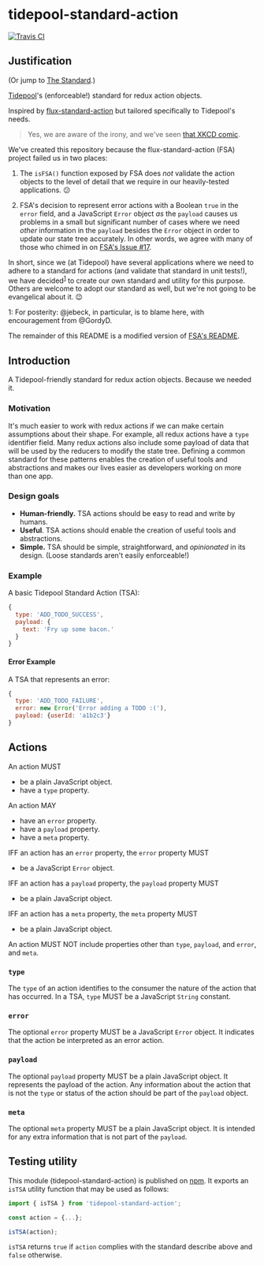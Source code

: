 # tidepool-standard-action

[![Travis CI](https://api.travis-ci.org/tidepool-org/tidepool-standard-action.svg?style=svg)](https://travis-ci.org/tidepool-org/tidepool-standard-action)

## Justification

(Or jump to [The Standard](#introduction).)

[Tidepool](https://github.com/tidepool-org/ 'Tidepool on GitHub')'s (enforceable!) standard for redux action objects.

Inspired by [flux-standard-action](https://github.com/acdlite/flux-standard-action 'GitHub: flux-standard-action') but tailored specifically to Tidepool's needs.

> Yes, we are aware of the irony, and we've seen [that XKCD comic](https://xkcd.com/927/ 'xkcd: Standards').

We've created this repository because the flux-standard-action (FSA) project failed us in two places:

1. The `isFSA()` function exposed by FSA does *not* validate the action objects to the level of detail that we require in our heavily-tested applications. 😕

1. FSA's decision to represent error actions with a Boolean `true` in the `error` field, and a JavaScript `Error` object *as* the `payload` causes us problems in a small but significant number of cases where we need *other* information in the `payload` besides the `Error` object in order to update our state tree accurately. In other words, we agree with many of those who chimed in on [FSA's Issue #17](https://github.com/acdlite/flux-standard-action/issues/17 'GitHub: flux-standard-action Issue #17').

In short, since we (at Tidepool) have several applications where we need to adhere to a standard for actions (and validate that standard in unit tests!), we have decided<sup>[1](#footnote)</sup> to create our own standard and utility for this purpose. Others are welcome to adopt our standard as well, but we're not going to be evangelical about it. 😉

<a name="footnote">1</a>: For posterity: @jebeck, in particular, is to blame here, with encouragement from @GordyD.

The remainder of this README is a modified version of [FSA's README](https://github.com/acdlite/flux-standard-action/blob/master/README.md 'GitHub: flux-standard-action README').

## Introduction

A Tidepool-friendly standard for redux action objects. Because we needed it.

### Motivation

It's much easier to work with redux actions if we can make certain assumptions about their shape. For example, all redux actions have a `type` identifier field. Many redux actions also include some payload of data that will be used by the reducers to modify the state tree. Defining a common standard for these patterns enables the creation of useful tools and abstractions and makes our lives easier as developers working on more than one app.

### Design goals

- **Human-friendly.** TSA actions should be easy to read and write by humans.
- **Useful**. TSA actions should enable the creation of useful tools and abstractions.
- **Simple.** TSA should be simple, straightforward, and *opinionated* in its design. (Loose standards aren't easily enforceable!)

### Example

A basic Tidepool Standard Action (TSA):

```js
{
  type: 'ADD_TODO_SUCCESS',
  payload: {
    text: 'Fry up some bacon.'  
  }
}
```

#### Error Example

A TSA that represents an error:

```js
{
  type: 'ADD_TODO_FAILURE',
  error: new Error('Error adding a TODO :('),
  payload: {userId: 'a1b2c3'}
}
```

## Actions

An action MUST

- be a plain JavaScript object.
- have a `type` property.

An action MAY

- have an `error` property.
- have a `payload` property.
- have a `meta` property.

IFF an action has an `error` property, the `error` property MUST

- be a JavaScript `Error` object.

IFF an action has a `payload` property, the `payload` property MUST

- be a plain JavaScript object.

IFF an action has a `meta` property, the `meta` property MUST

- be a plain JavaScript object.

An action MUST NOT include properties other than `type`, `payload`, and `error`, and `meta`.

### `type`

The `type` of an action identifies to the consumer the nature of the action that has occurred. In a TSA, `type` MUST be a JavaScript `String` constant.

### `error`

The optional `error` property MUST be a JavaScript `Error` object. It indicates that the action be interpreted as an error action.

### `payload`

The optional `payload` property MUST be a plain JavaScript object. It represents the payload of the action. Any information about the action that is not the `type` or status of the action should be part of the `payload` object.

### `meta`

The optional `meta` property MUST be a plain JavaScript object. It is intended for any extra information that is not part of the `payload`.

## Testing utility

This module (tidepool-standard-action) is published on [npm](https://www.npmjs.com/ 'npm'). It exports an `isTSA` utility function that may be used as follows:

```js
import { isTSA } from 'tidepool-standard-action';

const action = {...};

isTSA(action);
```

`isTSA` returns `true` if `action` complies with the standard describe above and `false` otherwise.
